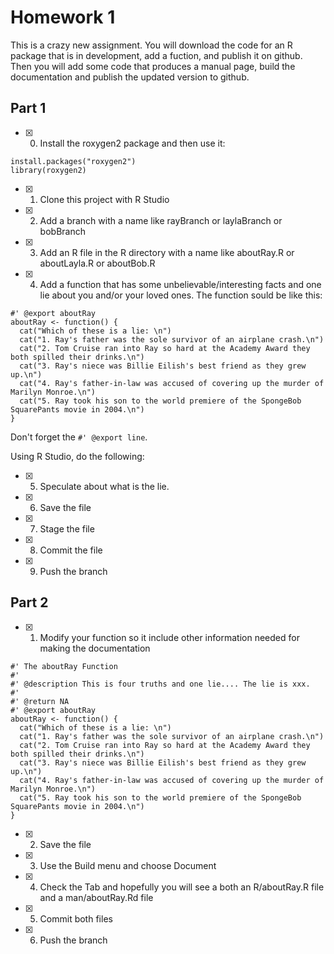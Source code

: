 # Homework 1
This is a crazy new assignment.  You will download the code for an R package that is in development, add a fuction, and publish it on github.  Then you will add some code that produces a manual page, build the documentation and publish the updated version to github. 

## Part 1
- [x] 0. Install the roxygen2 package and then use it:

```
install.packages("roxygen2")
library(roxygen2)
```

- [x] 1. Clone this project with R Studio
- [x] 2. Add a branch with a name like rayBranch or laylaBranch or bobBranch
- [x] 3. Add an R file in the R directory with a name like aboutRay.R or aboutLayla.R or aboutBob.R
- [x] 4. Add a function that has some unbelievable/interesting facts and one lie about you and/or your loved ones. The function sould be like this:

```
#' @export aboutRay
aboutRay <- function() {
  cat("Which of these is a lie: \n")
  cat("1. Ray's father was the sole survivor of an airplane crash.\n")
  cat("2. Tom Cruise ran into Ray so hard at the Academy Award they both spilled their drinks.\n")
  cat("3. Ray's niece was Billie Eilish's best friend as they grew up.\n")
  cat("4. Ray's father-in-law was accused of covering up the murder of Marilyn Monroe.\n")
  cat("5. Ray took his son to the world premiere of the SpongeBob SquarePants movie in 2004.\n")
}
```
Don't forget the `#' @export line`.

Using R Studio, do the following: 

- [x] 5. Speculate about what is the lie.
- [x] 6. Save the file
- [x] 7. Stage the file
- [x] 8. Commit the file
- [x] 9. Push the branch

## Part 2
- [x] 1. Modify your function so it include other information needed for making the documentation

```
#' The aboutRay Function
#'
#' @description This is four truths and one lie.... The lie is xxx.
#'
#' @return NA
#' @export aboutRay
aboutRay <- function() {
  cat("Which of these is a lie: \n")
  cat("1. Ray's father was the sole survivor of an airplane crash.\n")
  cat("2. Tom Cruise ran into Ray so hard at the Academy Award they both spilled their drinks.\n")
  cat("3. Ray's niece was Billie Eilish's best friend as they grew up.\n")
  cat("4. Ray's father-in-law was accused of covering up the murder of Marilyn Monroe.\n")
  cat("5. Ray took his son to the world premiere of the SpongeBob SquarePants movie in 2004.\n")
}
```

- [x] 2. Save the file
- [x] 3. Use the Build menu and choose Document 
- [x] 4. Check the Tab and hopefully you will see a both an R/aboutRay.R file and a man/aboutRay.Rd file
- [x] 5. Commit both files
- [x] 6. Push the branch

